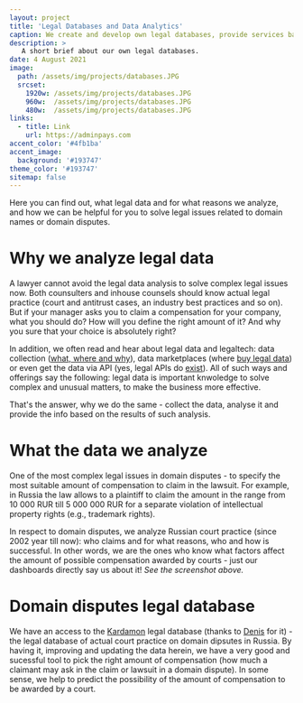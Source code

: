 ```yaml
---
layout: project
title: 'Legal Databases and Data Analytics'
caption: We create and develop own legal databases, provide services based on them. Help others to do the same.
description: >
   A short brief about our own legal databases.  
date: 4 August 2021
image: 
  path: /assets/img/projects/databases.JPG
  srcset: 
    1920w: /assets/img/projects/databases.JPG
    960w:  /assets/img/projects/databases.JPG
    480w:  /assets/img/projects/databases.JPG
links:
  - title: Link
    url: https://adminpays.com
accent_color: '#4fb1ba'
accent_image:
  background: '#193747'
theme_color: '#193747'
sitemap: false
---
```


Here you can find out, what legal data and for what reasons we analyze, and how we can be helpful for you to solve legal issues related to domain names or domain disputes. 

# Why we analyze legal data

A lawyer cannot avoid the legal data analysis to solve complex legal issues now. Both counsulters and inhouse counsels should know actual legal practice (court and antitrust cases, an industry best practices and so on). But if your manager asks you to claim a compensation for your company, what you should do? How will you define the right amount of it? And why you sure that your choice is absolutely right?

In addition, we often read and hear about legal data and legaltech: data collection ([what, where and why](https://www.legaltechnologist.co.uk/legal-data-what-where-and-why/)), data marketplaces (where [buy legal data](https://datarade.ai/data-categories/legal-data)) or even get the data via API (yes, legal APIs do [exist](https://legal.thomsonreuters.com/en/products/legal-api)). All of such ways and offerings say the following: legal data is important knwoledge to solve complex and unusual matters, to make the business more effective.

That's the answer, why we do the same - collect the data, analyse it and provide the info based on the results of such analysis.

# What the data we analyze

One of the most complex legal issues in domain disputes - to specify the most suitable amount of compensation to claim in the lawsuit. For example, in Russia the law allows to a plaintiff to claim the amount in the range from 10 000 RUR till 5 000 000 RUR for a separate violation of intellectual property rights (e.g., trademark rights).

In respect to domain disputes, we analyze Russian court practice (since 2002 year till now): who claims and for what reasons, who and how is successful. In other words, we are the ones who know what factors affect the amount of possible compensation awarded by courts - just our dashboards directly say us about it! _See the screenshot above._


# Domain disputes legal database

We have an access to the [Kardamon](https://github.com/xCounsel/kardamon/tree/master/English/premium) legal database (thanks to [Denis](https://dorotenko.pro/) for it) - the legal database of actual court practice on domain dipsutes in Russia. By having it, improving and updating the data herein, we have a very good and sucessful tool to pick the right amount of compensation (how much a claimant may ask in the claim or lawsuit in a domain dispute). In some sense, we help to predict the possibility of the amount of compensation to be awarded by a court.

